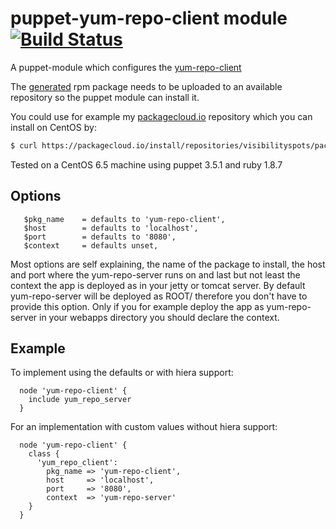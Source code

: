 # puppet-yum-repo-client module [![Build Status](https://travis-ci.org/visibilityspots/puppet-yum_repo_client.svg?branch=master)](https://travis-ci.org/visibilityspots/puppet-yum_repo_client)

A puppet-module which configures the [yum-repo-client](https://github.com/ImmobilienScout24/yum-repo-client)

The [generated](https://github.com/ImmobilienScout24/yum-repo-client#build-rpm) rpm package needs to be uploaded to an available repository so the puppet module can install it.

You could use for example my [packagecloud.io](https://packagecloud.io/visibilityspots/packages) repository which you can install on CentOS by:

```bash
$ curl https://packagecloud.io/install/repositories/visibilityspots/packages/script.rpm | sudo bash
```

Tested on a CentOS 6.5 machine using puppet 3.5.1 and ruby 1.8.7

## Options

```puppet
   $pkg_name    = defaults to 'yum-repo-client',
   $host        = defaults to 'localhost',
   $port        = defaults to '8080',
   $context     = defaults unset,
```

Most options are self explaining, the name of the package to install, the host and port where the yum-repo-server runs on and last but not least the context the app is deployed as in your jetty or tomcat server. By default yum-repo-server will be deployed as ROOT/ therefore you don't have to provide this option. Only if you for example deploy the app as yum-repo-server in your webapps directory you should declare the context.

## Example

To implement using the defaults or with hiera support:

```puppet
  node 'yum-repo-client' {
    include yum_repo_server
  }
```

For an implementation with custom values without hiera support:

```puppet
  node 'yum-repo-client' {
    class {
      'yum_repo_client':
        pkg_name => 'yum-repo-client',
        host     => 'localhost',
        port     => '8080',
        context  => 'yum-repo-server'
    }
  }
```
